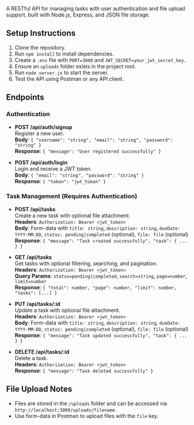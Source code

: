 A RESTful API for managing tasks with user authentication and file upload support, built with Node.js, Express, and JSON file storage.

 ## Setup Instructions
 1. Clone the repository.
 2. Run `npm install` to install dependencies.
 3. Create a `.env` file with `PORT=3000` and `JWT_SECRET=your_jwt_secret_key`.
 4. Ensure an `uploads` folder exists in the project root.
 5. Run `node server.js` to start the server.
 6. Test the API using Postman or any API client.

 ## Endpoints

 ### Authentication
 - **POST /api/auth/signup**  
   Register a new user.  
   **Body**: `{ "username": "string", "email": "string", "password": "string" }`  
   **Response**: `{ "message": "User registered successfully" }`

 - **POST /api/auth/login**  
   Login and receive a JWT token.  
   **Body**: `{ "email": "string", "password": "string" }`  
   **Response**: `{ "token": "jwt_token" }`

 ### Task Management (Requires Authentication)
 - **POST /api/tasks**  
   Create a new task with optional file attachment.  
   **Headers**: `Authorization: Bearer <jwt_token>`  
   **Body**: Form-data with `title: string`, `description: string`, `dueDate: YYYY-MM-DD`, `status: pending|completed` (optional), `file: file` (optional)  
   **Response**: `{ "message": "Task created successfully", "task": { ... } }`

 - **GET /api/tasks**  
   Get tasks with optional filtering, searching, and pagination.  
   **Headers**: `Authorization: Bearer <jwt_token>`  
   **Query Params**: `status=pending|completed`, `search=string`, `page=number`, `limit=number`  
   **Response**: `{ "total": number, "page": number, "limit": number, "tasks": [...] }`

 - **PUT /api/tasks/:id**  
   Update a task with optional file attachment.  
   **Headers**: `Authorization: Bearer <jwt_token>`  
   **Body**: Form-data with `title: string`, `description: string`, `dueDate: YYYY-MM-DD`, `status: pending|completed` (optional), `file: file` (optional)  
   **Response**: `{ "message": "Task updated successfully", "task": { ... } }`

 - **DELETE /api/tasks/:id**  
   Delete a task.  
   **Headers**: `Authorization: Bearer <jwt_token>`  
   **Response**: `{ "message": "Task deleted successfully" }`

 ## File Upload Notes
 - Files are stored in the `/uploads` folder and can be accessed via `http://localhost:3000/uploads/filename`.
 - Use form-data in Postman to upload files with the `file` key.
